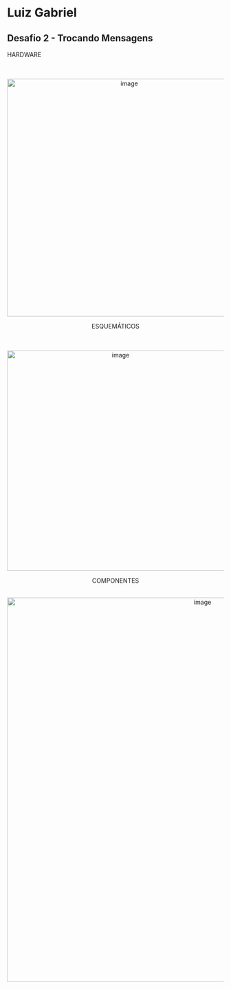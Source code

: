 # Luiz Gabriel
## Desafio 2 - Trocando Mensagens

HARDWARE

<br>
<br>
<div align="center">
<img width="552" alt="image" src="https://user-images.githubusercontent.com/95361199/170372869-797ac833-1fe6-4d9b-b721-7c0919daf3eb.png">
  
ESQUEMÁTICOS
  
<br>
<br>
<div align="center">
<img width="512" alt="image" src="https://user-images.githubusercontent.com/95361199/170374449-f42fa3eb-f3c3-4ab0-ad7a-ad18c953cc74.png">

COMPONENTES
<br>
<br>
<div align="center">
<img width="893" alt="image" src="https://user-images.githubusercontent.com/95361199/170374523-fa1104c6-f52f-446c-8d46-e3e759f75582.png">
